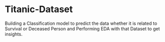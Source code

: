 # Titanic-Dataset
Building a Classification model to predict the data whether it is related to Survival or Deceased Person and Performing EDA with that Dataset to get insights.
